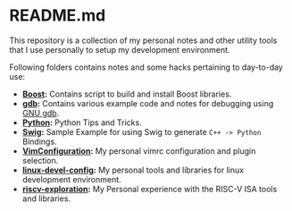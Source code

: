 # README.md

This repository is a collection of my personal notes and other utility tools that I use personally to setup my development environment.

Following folders contains notes and some hacks pertaining to day-to-day use:

* **[Boost](Boost):** Contains script to build and install Boost libraries.
* **[gdb](gdb):** Contains various example code and notes for debugging using [GNU gdb](https://www.gnu.org/software/gdb/).
* **[Python](Python):** Python Tips and Tricks.
* **[Swig](Swig):** Sample Example for using Swig to generate `C++ -> Python` Bindings.
* **[VimConfiguration](VimConfiguration):** My personal vimrc configuration and plugin selection.
* **[linux-devel-config](linux-devel-config):** My personal tools and libraries for linux development environment.
* **[riscv-exploration](riscv-exploration):** My Personal experience with the RISC-V ISA tools and libraries.
